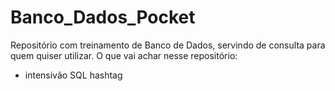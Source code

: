 # Banco_Dados_Pocket
Repositório com treinamento de Banco de Dados, servindo de consulta para quem quiser utilizar.
O que vai achar nesse repositório:
- intensivão SQL hashtag
 

